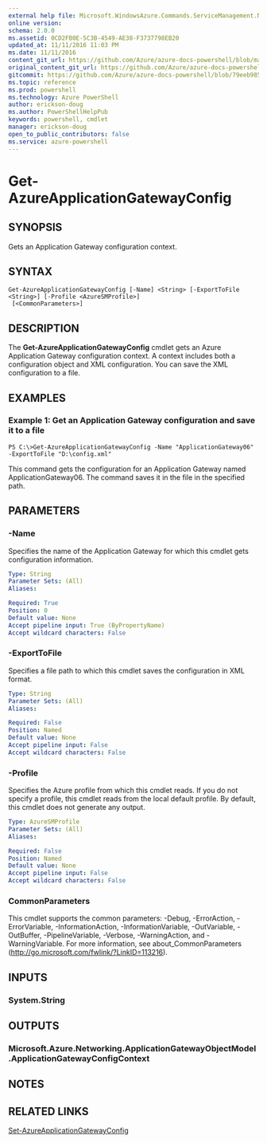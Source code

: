 ```yaml
---
external help file: Microsoft.WindowsAzure.Commands.ServiceManagement.Network.dll-Help.xml
online version: 
schema: 2.0.0
ms.assetid: 0CD2FB0E-5C3B-4549-AE38-F3737798EB20
updated_at: 11/11/2016 11:03 PM
ms.date: 11/11/2016
content_git_url: https://github.com/Azure/azure-docs-powershell/blob/master/azureps-cmdlets-docs/ServiceManagement/Azure.Networking/v3.0.0/Get-AzureApplicationGatewayConfig.md
original_content_git_url: https://github.com/Azure/azure-docs-powershell/blob/master/azureps-cmdlets-docs/ServiceManagement/Azure.Networking/v3.0.0/Get-AzureApplicationGatewayConfig.md
gitcommit: https://github.com/Azure/azure-docs-powershell/blob/79eeb985ea480979357fb4695832a0c3d29a48bf/azureps-cmdlets-docs/ServiceManagement/Azure.Networking/v3.0.0/Get-AzureApplicationGatewayConfig.md
ms.topic: reference
ms.prod: powershell
ms.technology: Azure PowerShell
author: erickson-doug
ms.author: PowerShellHelpPub
keywords: powershell, cmdlet
manager: erickson-doug
open_to_public_contributors: false
ms.service: azure-powershell
---
```


# Get-AzureApplicationGatewayConfig

## SYNOPSIS
Gets an Application Gateway configuration context.

## SYNTAX

```
Get-AzureApplicationGatewayConfig [-Name] <String> [-ExportToFile <String>] [-Profile <AzureSMProfile>]
 [<CommonParameters>]
```

## DESCRIPTION
The **Get-AzureApplicationGatewayConfig** cmdlet gets an Azure Application Gateway configuration context.
A context includes both a configuration object and XML configuration.
You can save the XML configuration to a file.

## EXAMPLES

### Example 1: Get an Application Gateway configuration and save it to a file
```
PS C:\>Get-AzureApplicationGatewayConfig -Name "ApplicationGateway06" -ExportToFile "D:\config.xml"
```

This command gets the configuration for an Application Gateway named ApplicationGateway06.
The command saves it in the file in the specified path.

## PARAMETERS

### -Name
Specifies the name of the Application Gateway for which this cmdlet gets configuration information.

```yaml
Type: String
Parameter Sets: (All)
Aliases: 

Required: True
Position: 0
Default value: None
Accept pipeline input: True (ByPropertyName)
Accept wildcard characters: False
```

### -ExportToFile
Specifies a file path to which this cmdlet saves the configuration in XML format.

```yaml
Type: String
Parameter Sets: (All)
Aliases: 

Required: False
Position: Named
Default value: None
Accept pipeline input: False
Accept wildcard characters: False
```

### -Profile
Specifies the Azure profile from which this cmdlet reads. 
If you do not specify a profile, this cmdlet reads from the local default profile.
By default, this cmdlet does not generate any output.

```yaml
Type: AzureSMProfile
Parameter Sets: (All)
Aliases: 

Required: False
Position: Named
Default value: None
Accept pipeline input: False
Accept wildcard characters: False
```

### CommonParameters
This cmdlet supports the common parameters: -Debug, -ErrorAction, -ErrorVariable, -InformationAction, -InformationVariable, -OutVariable, -OutBuffer, -PipelineVariable, -Verbose, -WarningAction, and -WarningVariable. For more information, see about_CommonParameters (http://go.microsoft.com/fwlink/?LinkID=113216).

## INPUTS

### System.String

## OUTPUTS

### Microsoft.Azure.Networking.ApplicationGatewayObjectModel.ApplicationGatewayConfigContext

## NOTES

## RELATED LINKS

[Set-AzureApplicationGatewayConfig](xref:ServiceManagement/Azure.Networking/v3.0.0/Set-AzureApplicationGatewayConfig.md)


